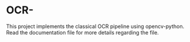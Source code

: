 # OCR-
This project implements the classical OCR pipeline using opencv-python.
Read the documentation file for more details regarding the file.
